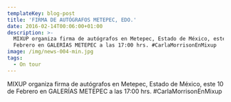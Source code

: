 ```yaml
---
templateKey: blog-post
title: 'FIRMA DE AUTÓGRAFOS METEPEC, EDO.'
date: 2016-02-14T00:06:00+01:00
description: >-
  MIXUP organiza firma de autógrafos en Metepec, Estado de México, este 10 de
  Febrero en GALERÍAS METEPEC a las 17:00 hrs. #CarlaMorrisonEnMixup
image: /img/news-004-min.jpg
tags:
  - On tour
---
```

MIXUP organiza firma de autógrafos en Metepec, Estado de México, este 10 de Febrero en GALERÍAS METEPEC a las 17:00 hrs. #CarlaMorrisonEnMixup
